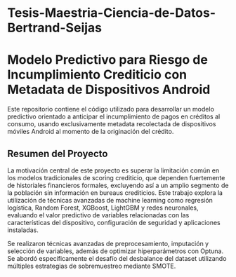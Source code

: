 # Tesis-Maestria-Ciencia-de-Datos-Bertrand-Seijas

# Modelo Predictivo para Riesgo de Incumplimiento Crediticio con Metadata de Dispositivos Android

Este repositorio contiene el código utilizado para desarrollar un modelo predictivo orientado a anticipar el incumplimiento de pagos en créditos al consumo, usando exclusivamente metadata recolectada de dispositivos móviles Android al momento de la originación del crédito.

## Resumen del Proyecto

La motivación central de este proyecto es superar la limitación común en los modelos tradicionales de scoring crediticio, que dependen fuertemente de historiales financieros formales, excluyendo así a un amplio segmento de la población sin información en bureaus crediticios. Este trabajo explora la utilización de técnicas avanzadas de machine learning como regresión logística, Random Forest, XGBoost, LightGBM y redes neuronales, evaluando el valor predictivo de variables relacionadas con las características del dispositivo, configuración de seguridad y aplicaciones instaladas.

Se realizaron técnicas avanzadas de preprocesamiento, imputación y selección de variables, además de optimizar hiperparámetros con Optuna. Se abordó específicamente el desafío del desbalance del dataset utilizando múltiples estrategias de sobremuestreo mediante SMOTE.
